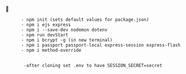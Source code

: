   :page_with_curl:
 

          - npm init (sets default values for package.json) 
          - npm i ejs express
          - npm i --save-dev nodemon dotenv 
          - npm run devStart
          - npm i bcrypt -g (in new terminal)
          - npm i passport passport-local express-session express-flash 
          - npm i method-override 
          
          
           -after cloning set .env to have SESSION_SECRET=secret







